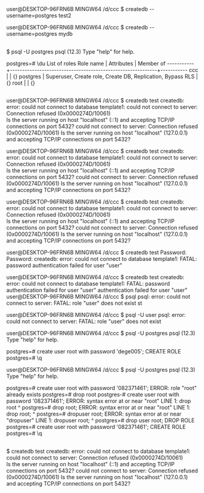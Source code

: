 ## 

user@DESKTOP-96FRN6B MINGW64 /d/ccc
$ createdb --username=postgres test2

user@DESKTOP-96FRN6B MINGW64 /d/ccc
$ createdb --username=postgres mydb



## 

$ psql -U postgres
psql (12.3)
Type "help" for help.

postgres=# \du
                                   List of roles
 Role name |                         Attributes                         | Member of
-----------+------------------------------------------------------------+-----------
 ccc       |                                                            | {}
 postgres  | Superuser, Create role, Create DB, Replication, Bypass RLS | {}
 root      |                                                            | {}


## 

user@DESKTOP-96FRN6B MINGW64 /d/ccc
$ createdb test
createdb: error: could not connect to database template1: could not connect to server: Connection refused (0x0000274D/10061)   
        Is the server running on host "localhost" (::1) and accepting
        TCP/IP connections on port 5432?
could not connect to server: Connection refused (0x0000274D/10061)
        Is the server running on host "localhost" (127.0.0.1) and accepting
        TCP/IP connections on port 5432?

user@DESKTOP-96FRN6B MINGW64 /d/ccc
$ createdb test
createdb: error: could not connect to database template1: could not connect to server: Connection refused (0x0000274D/10061)   
        Is the server running on host "localhost" (::1) and accepting
        TCP/IP connections on port 5432?
could not connect to server: Connection refused (0x0000274D/10061)
        Is the server running on host "localhost" (127.0.0.1) and accepting
        TCP/IP connections on port 5432?

user@DESKTOP-96FRN6B MINGW64 /d/ccc
$ createdb test
createdb: error: could not connect to database template1: could not connect to server: Connection refused (0x0000274D/10061)   
        Is the server running on host "localhost" (::1) and accepting
        TCP/IP connections on port 5432?
could not connect to server: Connection refused (0x0000274D/10061)
        Is the server running on host "localhost" (127.0.0.1) and accepting
        TCP/IP connections on port 5432?

user@DESKTOP-96FRN6B MINGW64 /d/ccc
$ createdb test
Password:
Password:
createdb: error: could not connect to database template1: FATAL:  password authentication failed for user "user"

user@DESKTOP-96FRN6B MINGW64 /d/ccc
$ createdb test
createdb: error: could not connect to database template1: FATAL:  password authentication failed for user "user"
                                                                           authentication failed for user "user"
user@DESKTOP-96FRN6B MINGW64 /d/ccc
$ psql
psql: error: could not connect to server: FATAL:  role "user" does not exist                                                                        st

user@DESKTOP-96FRN6B MINGW64 /d/ccc
$ psql -U user
psql: error: could not connect to server: FATAL:  role "user" does not exist

user@DESKTOP-96FRN6B MINGW64 /d/ccc
$ psql -U postgres
psql (12.3)
Type "help" for help.

postgres=# create user root with password 'dege005';
CREATE ROLE
postgres=# \q

user@DESKTOP-96FRN6B MINGW64 /d/ccc
$ psql -U postgres
psql (12.3)
Type "help" for help.

postgres=# create user root with password '082371461';
ERROR:  role "root" already exists
postgres=# drop root 
postgres-# create user root with password '082371461';
ERROR:  syntax error at or near "root"
LINE 1: drop root
             ^
postgres=# drop root;
ERROR:  syntax error at or near "root"
LINE 1: drop root;
             ^
postgres=# dropuser root;
ERROR:  syntax error at or near "dropuser"
LINE 1: dropuser root;
        ^
postgres=# drop user root;
DROP ROLE
postgres=# create user root with password '082371461';
CREATE ROLE
postgres=# \q


## 
$ createdb test
createdb: error: could not connect to database template1: could not connect to server: Connection refused (0x0000274D/10061)   
        Is the server running on host "localhost" (::1) and accepting
        TCP/IP connections on port 5432?
could not connect to server: Connection refused (0x0000274D/10061)
        Is the server running on host "localhost" (127.0.0.1) and accepting
        TCP/IP connections on port 5432?